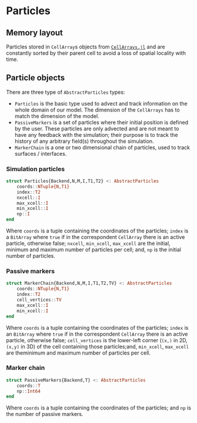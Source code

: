 # Particles 

## Memory layout

Particles stored in `CellArray`s objects from [`CellArrays.jl`](https://github.com/omlins/CellArrays.jl) and are constantly sorted by their parent cell to avoid a loss of spatial locality with time.

## Particle objects

There are three type of `AbstractParticles` types:

- `Particles` is the basic type used to advect and track information on the whole domain of our model. The dimension of the `CellArrays` has to match the dimension of the model.
- `PassiveMarkers` is a set of particles where their initial position is defined by the user. These particles are only advected and are not meant to have any feedback with the simulation; their purpose is to track the history of any arbitrary field(s) throughout the simulation.
- `MarkerChain` is a one or two dimensional chain of particles, used to track surfaces / interfaces.

### Simulation particles
```julia
struct Particles{Backend,N,M,I,T1,T2} <: AbstractParticles
    coords::NTuple{N,T1}
    index::T2
    nxcell::I
    max_xcell::I
    min_xcell::I
    np::I
end
```
Where `coords` is a tuple containing the coordinates of the particles; `index` is a `BitArray` where `true` if in the correspondent `CellArray` there is an active particle, otherwise false; `nxcell`, `min_xcell`, `max_xcell` are the initial, minimum and maximum number of particles per cell; and, `np` is the initial number of particles.
    
### Passive markers
```julia
struct MarkerChain{Backend,N,M,I,T1,T2,TV} <: AbstractParticles
    coords::NTuple{N,T1}
    index::T2
    cell_vertices::TV 
    max_xcell::I
    min_xcell::I
end
```
Where `coords` is a tuple containing the coordinates of the particles; `index` is an `BitArray` where `true` if in the correspondent `CellArray` there is an active particle, otherwise false; `cell_vertices` is the lower-left corner (`(x,)` in 2D, `(x,y)` in 3D) of the cell containing those particles;and, `min_xcell`, `max_xcell` are theminimum and maximum number of particles per cell.

### Marker chain
```julia
struct PassiveMarkers{Backend,T} <: AbstractParticles
    coords::T
    np::Int64
end
```
Where `coords` is a tuple containing the coordinates of the particles; and `np` is the number of passive markers.
